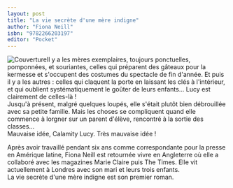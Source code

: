 ```yaml
---
layout: post
title: "La vie secrète d'une mère indigne"
author: "Fiona Neill"
isbn: "9782266203197"
editor: "Pocket"
---
```

![Couverture](/img/9782266203197.jpg)Il y a les mères exemplaires, toujours ponctuelles, pomponnées, et souriantes, celles qui préparent des gâteaux pour la kermesse et s'occupent des costumes du spectacle de fin d'année. Et puis il y a les autres : celles qui claquent la porte en laissant les clés à l'intérieur, et qui oublient systématiquement le goûter de leurs enfants... Lucy est clairement de celles-là !  
Jusqu'à présent, malgré quelques loupés, elle s'était plutôt bien débrouillée avec sa petite famille. Mais les choses se compliquent quand elle commence à lorgner sur un parent d'élève, rencontré à la sortie des classes...  
Mauvaise idée, Calamity Lucy. Très mauvaise idée !


Après avoir travaillé pendant six ans comme correspondante pour la presse en Amérique latine, Fiona Neill est retournée vivre en Angleterre où elle a collaboré avec les magazines Marie Claire puis The Times. Elle vit actuellement à Londres avec son mari et leurs trois enfants.  
La vie secrète d'une mère indigne est son premier roman.